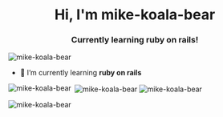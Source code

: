 <h1 align="center">Hi, I'm mike-koala-bear</h1>
<h3 align="center">Currently learning ruby on rails!</h3>

<p align="left"> <img src="https://komarev.com/ghpvc/?username=mike-koala-bear&label=Profile%20views&color=blueviolet&style=flat" alt="mike-koala-bear" /> </p>

- 🌱 I’m currently learning **ruby on rails**

<p>
  <img align="left" src="https://github-profile-trophy.vercel.app/?username=mike-koala-bear&theme=onedark" alt="mike-koala-bear" />
</p>

<p>
  &nbsp;<img align="center" src="https://github-readme-stats.vercel.app/api?username=mike-koala-bear&show_icons=true&theme=radical" alt="mike-koala-bear" />
  <img align="center" src="https://github-readme-stats.vercel.app/api/top-langs?username=mike-koala-bear&show_icons=true&locale=en&layout=compact&theme=great-gatsby" alt="mike-koala-bear" /
</p>

<p>
  <img align="left" src="https://streak-stats.demolab.com/?user=mike-koala-bear&theme=github-dark-blue" alt="mike-koala-bear" />
</p>
